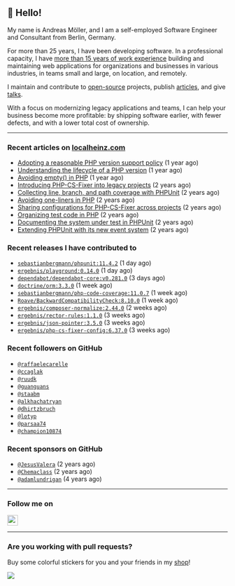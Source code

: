 ## :wave: Hello!

My name is Andreas Möller, and I am a self-employed Software Engineer and Consultant from Berlin, Germany.

For more than 25 years, I have been developing software. In a professional capacity, I have [more than 15 years of work experience](https://localheinz.com/work-experience/) building and maintaining web applications for organizations and businesses in various industries, in teams small and large, on location, and remotely.

I maintain and contribute to [open-source](https://localheinz.com/open-source/) projects, publish [articles](https://localheinz.com/articles/), and give [talks](https://localheinz.com/talks).

With a focus on modernizing legacy applications and teams, I can help your business become more profitable: by shipping software earlier, with fewer defects, and with a lower total cost of ownership.

<hr>

### Recent articles on [localheinz.com](https://localheinz.com/articles/)

- [Adopting a reasonable PHP version support policy](https://localheinz.com/articles/2023/09/12/adopting-a-reasonable-php-version-support-policy/) (1 year ago)
- [Understanding the lifecycle of a PHP version](https://localheinz.com/articles/2023/07/16/understanding-the-lifecycle-of-a-php-version/) (1 year ago)
- [Avoiding empty() in PHP](https://localheinz.com/articles/2023/05/10/avoiding-empty-in-php/) (1 year ago)
- [Introducing PHP-CS-Fixer into legacy projects](https://localheinz.com/articles/2023/04/10/introducing-php-cs-fixer-into-legacy-projects/) (2 years ago)
- [Collecting line, branch, and path coverage with PHPUnit](https://localheinz.com/articles/2023/03/22/collecting-line-branch-and-path-coverage-with-phpunit/) (2 years ago)
- [Avoiding one-liners in PHP](https://localheinz.com/articles/2023/03/18/avoiding-one-liners-in-php/) (2 years ago)
- [Sharing configurations for PHP-CS-Fixer across projects](https://localheinz.com/articles/2023/03/10/sharing-configurations-for-php-cs-fixer-across-projects/) (2 years ago)
- [Organizing test code in PHP](https://localheinz.com/articles/2023/03/03/organizing-test-code-in-php/) (2 years ago)
- [Documenting the system under test in PHPUnit](https://localheinz.com/articles/2023/02/22/documenting-the-system-under-test-in-phpunit/) (2 years ago)
- [Extending PHPUnit with its new event system](https://localheinz.com/articles/2023/02/14/extending-phpunit-with-its-new-event-system/) (2 years ago)

### Recent releases I have contributed to

- [`sebastianbergmann/phpunit:11.4.2`](https://github.com/sebastianbergmann/phpunit/releases/tag/11.4.2) (1 day ago)
- [`ergebnis/playground:0.14.0`](https://github.com/ergebnis/playground/releases/tag/0.14.0) (1 day ago)
- [`dependabot/dependabot-core:v0.281.0`](https://github.com/dependabot/dependabot-core/releases/tag/v0.281.0) (3 days ago)
- [`doctrine/orm:3.3.0`](https://github.com/doctrine/orm/releases/tag/3.3.0) (1 week ago)
- [`sebastianbergmann/php-code-coverage:11.0.7`](https://github.com/sebastianbergmann/php-code-coverage/releases/tag/11.0.7) (1 week ago)
- [`Roave/BackwardCompatibilityCheck:8.10.0`](https://github.com/Roave/BackwardCompatibilityCheck/releases/tag/8.10.0) (1 week ago)
- [`ergebnis/composer-normalize:2.44.0`](https://github.com/ergebnis/composer-normalize/releases/tag/2.44.0) (2 weeks ago)
- [`ergebnis/rector-rules:1.1.0`](https://github.com/ergebnis/rector-rules/releases/tag/1.1.0) (3 weeks ago)
- [`ergebnis/json-pointer:3.5.0`](https://github.com/ergebnis/json-pointer/releases/tag/3.5.0) (3 weeks ago)
- [`ergebnis/php-cs-fixer-config:6.37.0`](https://github.com/ergebnis/php-cs-fixer-config/releases/tag/6.37.0) (3 weeks ago)

### Recent followers on GitHub

- [`@raffaelecarelle`](https://github.com/raffaelecarelle)
- [`@ccaglak`](https://github.com/ccaglak)
- [`@ruudk`](https://github.com/ruudk)
- [`@guanguans`](https://github.com/guanguans)
- [`@staabm`](https://github.com/staabm)
- [`@alkhachatryan`](https://github.com/alkhachatryan)
- [`@dhirtzbruch`](https://github.com/dhirtzbruch)
- [`@lotyp`](https://github.com/lotyp)
- [`@parsaa74`](https://github.com/parsaa74)
- [`@champion10874`](https://github.com/champion10874)

### Recent sponsors on GitHub

- [`@JesusValera`](https://github.com/JesusValera) (2 years ago)
- [`@Chemaclass`](https://github.com/Chemaclass) (2 years ago)
- [`@adamlundrigan`](https://github.com/adamlundrigan) (4 years ago)

<hr>

### Follow me on

<p>
    <a target="_blank" href="https://twitter.com/intent/follow?screen_name=localheinz" title="Follow @localheinz on Twitter"><img src="https://cdn.jsdelivr.net/npm/simple-icons@3.9.0/icons/twitter.svg" width="24px" height="24px"></a>
</p>

<hr>

### Are you working with pull requests?

Buy some colorful stickers for you and your friends in my <a target="_blank" href="https://shop.localheinz.com" title="shop.localheinz.com">shop</a>!

[![](https://localheinz.com/permanent/img/localheinz/localheinz)](https://localheinz.com/permanent/url/localheinz/localheinz)
